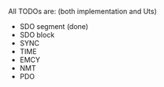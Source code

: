 All TODOs are: (both implementation and Uts)

- SDO segment (done)
- SDO block
- SYNC
- TIME
- EMCY
- NMT
- PDO